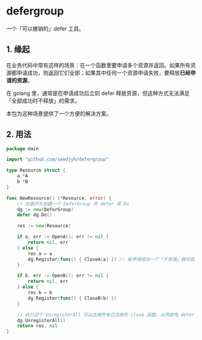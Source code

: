 # defergroup

一个「可以撤销的」defer 工具。

## 1. 缘起

在业务代码中常有这样的场景：在一个函数里要申请多个资源并返回。如果所有资源都申请成功，则返回它们全部；如果其中任何一个资源申请失败，要释放**已经申请的资源**。

在 golang 里，通常是在申请成功后立刻 defer 释放资源，但这种方式无法满足「全部成功时不释放」的需求。

本包为这种场景提供了一个方便的解决方案。

## 2. 用法

```go
package main

import "github.com/seedjyh/defergroup"

type Resource struct {
	a *A
	b *B
}

func NewResource() (*Resource, error) {
	// 在最开头创建一个 DeferGroup 并 defer 其 Do
	dg := new(DeferGroup)
	defer dg.Do()

	res := new(Resource)

	if a, err := OpenA(); err != nil {
		return nil, err
	} else {
		res.a = a
		dg.Register(func() { CloseA(a) }) // 每申请成功一个「子资源」就将其关闭函数注册到 dg
	}

	if b, err := OpenB(); err != nil {
		return nil, err
	} else {
		res.b = b
		dg.Register(func() { CloseB(b) })
	}

	// 执行这个 UnregisterAll 可以去掉所有已注册的 Close 函数，从而避免 defer 影响
	dg.UnregisterAll()
	return res, nil
}

```
